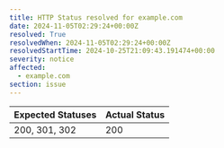 ```yaml
---
title: HTTP Status resolved for example.com
date: 2024-11-05T02:29:24+00:00Z
resolved: True
resolvedWhen: 2024-11-05T02:29:24+00:00Z
resolvedStartTime: 2024-10-25T21:09:43.191474+00:00
severity: notice
affected:
  - example.com
section: issue
---
```


| Expected Statuses | Actual Status  |
|-------------------|----------------|
| 200, 301, 302 | 200 |
